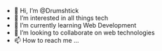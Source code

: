 - 👋 Hi, I’m @Drumshtick
- 👀 I’m interested in all things tech
- 🌱 I’m currently learning Web Development
- 💞️ I’m looking to collaborate on web technologies
- 📫 How to reach me ...

<!---
Drumshtick/Drumshtick is a ✨ special ✨ repository because its `README.md` (this file) appears on your GitHub profile.
You can click the Preview link to take a look at your changes.
--->
